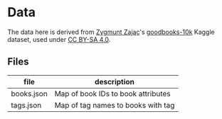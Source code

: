 # Data

The data here is derived from [Zygmunt Zając](https://github.com/zygmuntz)'s
[goodbooks-10k](https://www.kaggle.com/zygmunt/goodbooks-10k) Kaggle dataset,
used under [CC BY-SA 4.0](https://creativecommons.org/licenses/by-sa/4.0/).

## Files

| file | description |
| --- | --- |
| books.json | Map of book IDs to book attributes |
| tags.json | Map of tag names to books with tag |

